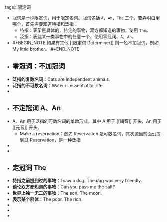 tags:: 限定词

- 冠词是一种限定词，用于限定名词。冠词包括 `A, An, The` 三个。要弄明白用哪个，首先需要知道特指和泛指：
	- 特指：表示是具体的、特定的事物，双方都知道的事物，使用 `The`。
	- 泛指：表达某一类事物中的任意一个，使用零冠词、`A, An`。
- #+BEGIN_NOTE
  如果有其他 [[限定词 Determiner]] 则一般不加冠词，例如 My little brother。
  #+END_NOTE
- ## 零冠词：不加冠词
- **泛指的复数名词**：Cats are independent animals.
- **泛指的不可数名词**：Water is essential for life.
-
- ## 不定冠词 A、An
- A、An 用于泛指的可数名词的单数形式，其中 A 用于 [[辅音]] 开头，An 用于 [[元音]] 开头。
	- Make a reservation：首先 Reservation 是可数名词，其次这里前面没提到过 Reservation，是一种泛指
-
-
- ## 定冠词 The
- **特指之前提到过的事物**：I saw a dog. The dog was very friendly.
- **谈论双方都知道的事物**：Can you pass me the salt?
- **世界上独一无二的事物**：The son. The moon.
- **表示某个群体**：The poor. The rich.
-
-
-